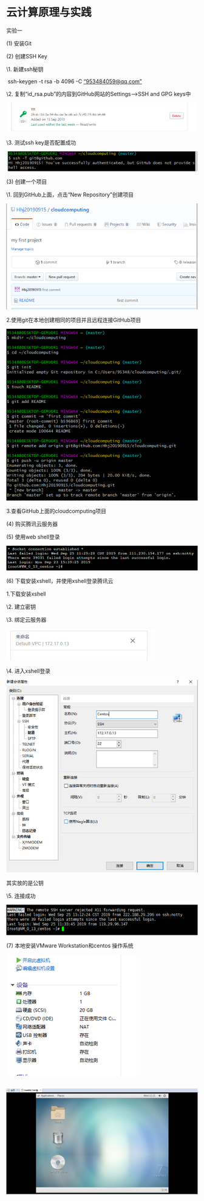 # **云计算原理与实践**

实验一

(1) 安装Git

(2) 创建SSH Key

\1. 新建ssh秘钥

​     ssh-keygen -t rsa -b 4096 -C [“953484059@qq.com”](mailto:\“953484059@qq.com\”)

\2. 复制“id_rsa.pub”的内容到GitHub网站的Settings–>SSH and GPG keys中

![1]( images/11.png)

\3. 测试ssh key是否配置成功

 ![2](images/1.png)

(3) 创建一个项目

\1. 回到GitHub上面，点击“New Repository”创建项目

 ![3](images/2.png)

2.使用git在本地创建相同的项目并且远程连接GitHub项目

![4](images/3.png)

3.查看GitHub上面的cloudcomputing项目

(4) 购买腾讯云服务器 

(5) 使用web shell登录

 ![5](images/4.png)

(6) 下载安装xshell，并使用xshell登录腾讯云

 1.下载安装xshell 

\2. 建立密钥

\3. 绑定云服务器

 ![6](images/6.png)

\4. 进入xshell登录

 ![7](images/7.png)

 其实放的是公钥

\5. 连接成功

 ![8](images/8.png)

(7) 本地安装VMware Workstation和centos 操作系统

​    ![9](images/9.png)

​    ![10](images/10.png)